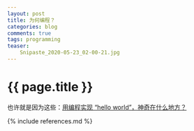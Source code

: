 ```yaml
---
layout: post
title: 为何编程？
categories: blog
comments: true
tags: programming
teaser:
    Snipaste_2020-05-23_02-00-21.jpg
---
```


{{ page.title }}
================

也许就是因为这些：[用编程实现 “hello world”，神奇在什么地方？](http://www.zhihu.com/question/23120049)	

{% include references.md %}

